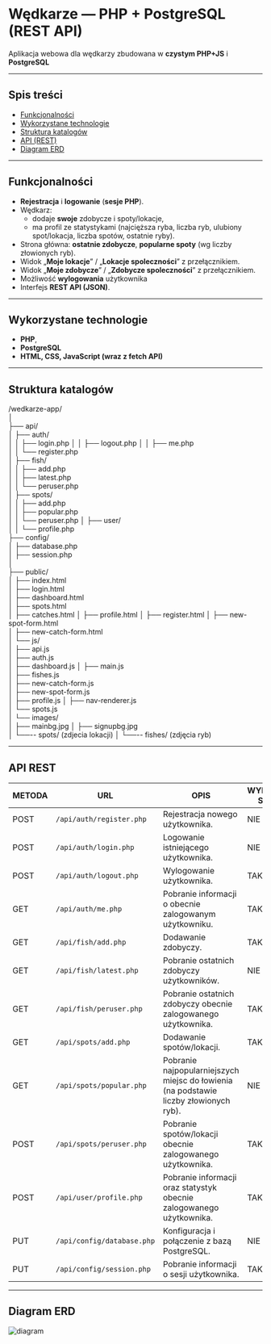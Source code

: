 
# Wędkarze — PHP + PostgreSQL (REST API)

Aplikacja webowa dla wędkarzy zbudowana w **czystym PHP+JS** i **PostgreSQL**

---

## Spis treści
- [Funkcjonalności](#funkcjonalności)
- [Wykorzystane technologie](#wykorzystane-technologie)
- [Struktura katalogów](#struktura-katalogów)
- [API (REST)](#api-rest)
- [Diagram ERD](#diagram-erd)

---

## Funkcjonalności
- **Rejestracja** i **logowanie** (**sesje PHP**).
- Wędkarz:
  - dodaje **swoje** zdobycze i spoty/lokacje,
  - ma profil ze statystykami (najcięższa ryba, liczba ryb, ulubiony spot/lokacja, liczba spotów, ostatnie ryby).
- Strona główna: **ostatnie zdobycze**, **popularne spoty** (wg liczby złowionych ryb).
- Widok „**Moje lokacje**” / „**Lokacje spoleczności**” z przełącznikiem.
- Widok „**Moje zdobycze**” / „**Zdobycze spoleczności**” z przełącznikiem.
- Możliwość **wylogowania** użytkownika
- Interfejs **REST API (JSON)**.

---

## Wykorzystane technologie
- **PHP**, 
- **PostgreSQL**
- **HTML, CSS, JavaScript (wraz z fetch API)**

---

## Struktura katalogów
/wedkarze-app/  
│  
├── api/  
│ ├── auth/  
│ │ ├── login.php
│ │ ├── logout.php
│ │ ├── me.php  
│ │ └── register.php  
│ ├── fish/  
│ │ ├── add.php  
│ │ ├── latest.php  
│ │ └── peruser.php  
│ ├── spots/  
│ │ ├── add.php    
│ │ ├── popular.php  
│ │ └── peruser.php
│ ├── user/  
│ │ └── profile.php  
├── config/  
│ ├── database.php  
│ ├── session.php  
│  
├── public/  
│ ├── index.html  
│ ├── login.html  
│ ├── dashboard.html  
│ ├── spots.html  
│ ├── catches.html 
│ ├── profile.html 
│ ├── register.html
│ ├── new-spot-form.html  
│ ├── new-catch-form.html  
│ └── js/  
│ ├── api.js  
│ ├── auth.js  
│ ├── dashboard.js
│ ├── main.js  
│ ├── fishes.js  
│ ├── new-catch-form.js  
│ ├── new-spot-form.js  
│ ├── profile.js 
│ ├── nav-renderer.js  
│ └── spots.js  
│ └── images/  
│ ├── mainbg.jpg
│ ├── signupbg.jpg  
│ └──-- spots/ (zdjecia lokacji)
│ └──-- fishes/ (zdjęcia ryb)
  
---
## API REST
|       METODA         |URL                          |OPIS|WYMAGANA SESJA?|
|----------------|-------------------------------|-----------------------------|-----------------------------|
|POST|`/api/auth/register.php`            |Rejestracja nowego użytkownika.            | NIE|
|POST|`/api/auth/login.php`            |Logowanie istniejącego użytkownika.            | NIE|
|POST|`/api/auth/logout.php`|Wylogowanie użytkownika.| TAK|
|GET|`/api/auth/me.php`|Pobranie informacji o obecnie zalogowanym użytkowniku.| TAK|
|GET|`/api/fish/add.php`|Dodawanie zdobyczy.| TAK|
|GET|`/api/fish/latest.php`|Pobranie ostatnich zdobyczy użytkowników.| NIE|
|GET|`/api/fish/peruser.php`|Pobranie ostatnich zdobyczy obecnie zalogowanego użytkownika.| TAK|
|GET|`/api/spots/add.php`|Dodawanie spotów/lokacji.| TAK|
|GET|`/api/spots/popular.php`|Pobranie najpopularniejszych miejsc do łowienia (na podstawie liczby złowionych ryb).| NIE|
|POST|`/api/spots/peruser.php`|Pobranie spotów/lokacji obecnie zalogowanego użytkownika.| TAK|
|POST|`/api/user/profile.php`|Pobranie informacji oraz statystyk obecnie zalogowanego użytkownika.| TAK|
|PUT|`/api/config/database.php`|Konfiguracja i połączenie z bazą PostgreSQL.| NIE|
|PUT|`/api/config/session.php`|Pobranie informacji o sesji użytkownika.| TAK|

---

## Diagram ERD
![diagram](https://i.imgur.com/hYdnFFc.png)
